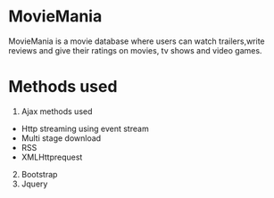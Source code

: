 # MovieMania
MovieMania is a movie database where users can watch trailers,write reviews and give their ratings on movies, tv shows and video games.
# Methods used
  1. Ajax methods used
   + Http streaming using event stream
   + Multi stage download
   + RSS
   + XMLHttprequest
  2. Bootstrap
  3. Jquery 
